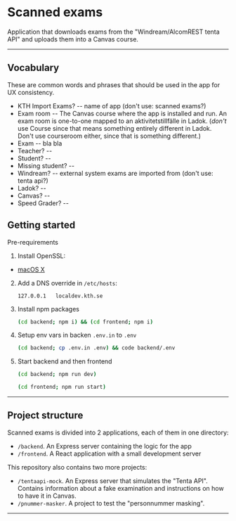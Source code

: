 # Scanned exams

Application that downloads exams from the "Windream/AlcomREST tenta API" and uploads them into a Canvas course.

---

## Vocabulary
These are common words and phrases that should be used in the app for UX consistency.

- KTH Import Exams? -- name of app (don't use: scanned exams?)
- Exam room -- The Canvas course where the app is installed and run. An exam room is one-to-one mapped to an aktivitetstillfälle in Ladok. (_don't_ use Course since that means something entirely different in Ladok. Don't use courseroom either, since that is something different.)
- Exam -- bla bla
- Teacher? --
- Student? --
- Missing student? --
- Windream? -- external system exams are imported from (don't use: tenta api?)
- Ladok? --
- Canvas? --
- Speed Grader? --

## Getting started

Pre-requirements

1. Install OpenSSL:
- [macOS X](https://formulae.brew.sh/formula/openssl@3#default)

2. Add a DNS override in `/etc/hosts`:

    ```
    127.0.0.1   localdev.kth.se
    ```

3. Install npm packages

   ```sh
   (cd backend; npm i) && (cd frontend; npm i)
   ```

4. Setup env vars in backen `.env.in` to `.env`

   ```sh
   (cd backend; cp .env.in .env) && code backend/.env
   ```

5. Start backend and then frontend

   ```sh
   (cd backend; npm run dev)
   ```
   ```sh
   (cd frontend; npm run start)
   ```

---

## Project structure

Scanned exams is divided into 2 applications, each of them in one directory:

- `/backend`. An Express server containing the logic for the app
- `/frontend`. A React application with a small development server

This repository also contains two more projects:

- `/tentaapi-mock`. An Express server that simulates the "Tenta API". Contains information about a fake examination and instructions on how to have it in Canvas.
- `/pnummer-masker`. A project to test the "personnummer masking".

---
